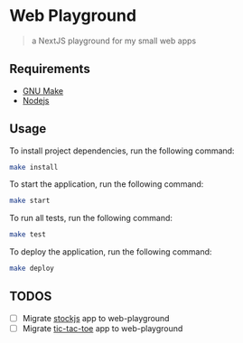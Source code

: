 # Web Playground
> a NextJS playground for my small web apps

## Requirements

- [GNU Make](https://www.gnu.org/software/make)
- [Nodejs](https://nodejs.org/en/)

## Usage

To install project dependencies, run the following command:
```bash
make install
```

To start the application, run the following command:
```bash
make start
```

To run all tests, run the following command:
```bash
make test
```

To deploy the application, run the following command:
```bash
make deploy
```

## TODOS

- [ ] Migrate [stockjs](https://github.com/tjmaynes/gists/tree/main/javascript/stockjs) app to web-playground
- [ ] Migrate [tic-tac-toe](https://github.com/tjmaynes/gists/tree/main/javascript/tic-tac-toe) app to web-playground